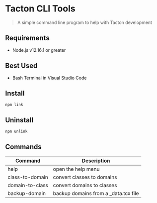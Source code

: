 # Tacton CLI Tools
> A simple command line program to help with Tacton development

## Requirements
- Node.js v12.16.1 or greater
  
## Best Used
- Bash Terminal in Visual Studio Code

## Install
```shell
npm link
```

## Uninstall
```shell
npm unlink
```

## Commands
| Command         | Description                          |
| --------------- | ------------------------------------ |
| help            | open the help menu                   |
| class-to-domain | convert classes to domains           |
| domain-to-class | convert domains to classes           |
| backup-domain   | backup domains from a _data.tcx file |